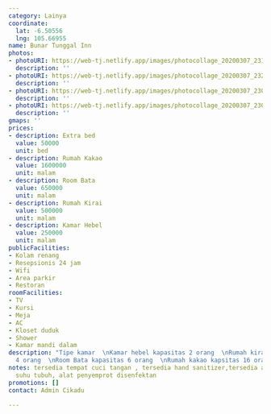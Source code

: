 ```yaml
---
category: Lainya
coordinate:
  lat: -6.50556
  lng: 105.66955
name: Bunar Tunggal Inn
photos:
- photoURI: https://web-tj.netlify.app/images/photocollage_20200307_231846985.jpg
  description: ''
- photoURI: https://web-tj.netlify.app/images/photocollage_20200307_232252381.jpg
  description: ''
- photoURI: https://web-tj.netlify.app/images/photocollage_20200307_230635144.jpg
  description: ''
- photoURI: https://web-tj.netlify.app/images/photocollage_20200307_230004361.jpg
  description: ''
gmaps: ''
prices:
- description: Extra bed
  value: 50000
  unit: bed
- description: Rumah Kakao
  value: 1600000
  unit: malam
- description: Room Bata
  value: 650000
  unit: malam
- description: Rumah Kirai
  value: 500000
  unit: malam
- description: Kamar Hebel
  value: 250000
  unit: malam
publicFacilities:
- Kolam renang
- Resepsionis 24 jam
- Wifi
- Area parkir
- Restoran
roomFacilities:
- TV
- Kursi
- Meja
- AC
- Kloset duduk
- Shower
- Kamar mandi dalam
description: "Tipe kamar  \nKamar hebel kapasitas 2 orang  \nRumah kirai kapasitas
  4 orang  \nRoom Bata kapasitas 6 orang  \nRumah kakao kapsitas 16 orang"
notes: tersedia tempat cuci tangan , tersedia hand sanitizer,tersedia alat pengukur
  suhu tubuh, alat penyemprot disenfektan
promotions: []
contact: Admin Cikadu

---
```

